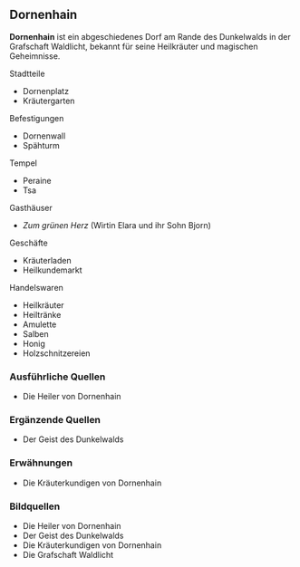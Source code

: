 ## Dornenhain

**Dornenhain** ist ein abgeschiedenes Dorf am Rande des Dunkelwalds in der Grafschaft Waldlicht, bekannt für seine Heilkräuter und magischen Geheimnisse.

Stadtteile
* Dornenplatz
* Kräutergarten

Befestigungen
* Dornenwall
* Spähturm

Tempel
* Peraine
* Tsa

Gasthäuser
* *Zum grünen Herz* (Wirtin Elara und ihr Sohn Bjorn)

Geschäfte
* Kräuterladen
* Heilkundemarkt

Handelswaren
* Heilkräuter
* Heiltränke
* Amulette
* Salben
* Honig
* Holzschnitzereien

### Ausführliche Quellen
* Die Heiler von Dornenhain

### Ergänzende Quellen
* Der Geist des Dunkelwalds

### Erwähnungen
* Die Kräuterkundigen von Dornenhain

### Bildquellen
* Die Heiler von Dornenhain
* Der Geist des Dunkelwalds
* Die Kräuterkundigen von Dornenhain
* Die Grafschaft Waldlicht

